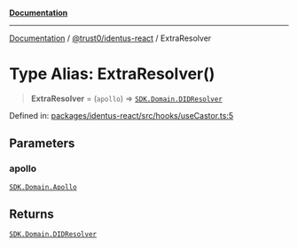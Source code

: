 [**Documentation**](../../../README.md)

***

[Documentation](../../../README.md) / [@trust0/identus-react](../README.md) / ExtraResolver

# Type Alias: ExtraResolver()

> **ExtraResolver** = (`apollo`) => [`SDK.Domain.DIDResolver`](https://github.com/hyperledger-identus/sdk-ts/blob/main/docs/sdk/modules.md)

Defined in: [packages/identus-react/src/hooks/useCastor.ts:5](https://github.com/trust0-project/identus/blob/b0bd9d8b58c6280d3ce4dab2f2ebae9cf627734a/packages/identus-react/src/hooks/useCastor.ts#L5)

## Parameters

### apollo

[`SDK.Domain.Apollo`](https://github.com/hyperledger-identus/sdk-ts/blob/main/docs/sdk/modules.md)

## Returns

[`SDK.Domain.DIDResolver`](https://github.com/hyperledger-identus/sdk-ts/blob/main/docs/sdk/modules.md)
